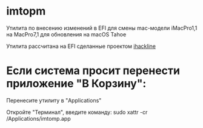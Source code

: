 # imtopm
Утилита по внесению изменений в EFI для смены mac-модели iMacPro1,1 на MacPro7,1 для обновления на macOS Tahoe

Утилита рассчитана на EFI сделанные проектом [ihackline](http://ihackline.com/)

# Если система просит перенести приложение "В Корзину":

Перенесите утилиту в "Applications"

Откройте "Терминал", введите команду: sudo xattr -cr /Applications/imtomp.app
